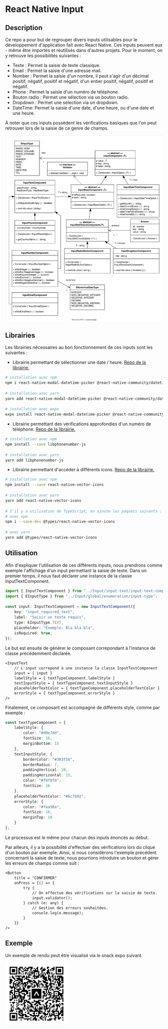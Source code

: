 # React Native Input

## Description

Ce repo a pour but de regrouper divers inputs utilisables pour le développement d'application fait avec React Native. Ces inputs peuvent eux - même être importés et réutilisés dans d'autres projets. Pour le moment, on y retrouve les possibilités suivantes :
* Texte : Permet la saisie de texte classique.
* Email : Permet la saisie d'une adresse mail.
* Number : Permet la saisie d'un nombre, il peut s'agir d'un décimal positif, négatif, positif et négatif, d'un entier positif, négatif, positif et négatif.
* Phone : Permet la saisie d'un numéro de téléphone.
* Bouton radio : Permet une sélection via un bouton radio.
* Dropdown : Permet une sélection via un dropdown.
* DateTime: Permet la saisie d'une date, d'une heure, ou d'une date et une heure.

À noter que ces inputs possèdent les vérifications basiques que l'on peut retrouver lors de la saisie de ce genre de champs.

<img src="assets/graph-uml.svg" alt = "Diagramme UML" width = "700">

## Librairies

Les librairies nécessaires au bon fonctionnement de ces inputs sont les suivantes : 
* Librairie permettant de sélectionner une date / heure. [Repo de la librairie.](https://github.com/mmazzarolo/react-native-modal-datetime-picker)
```bash
# installation avec npm
npm i react-native-modal-datetime-picker @react-native-community/datetimepicker

# installation avec yarn
yarn add react-native-modal-datetime-picker @react-native-community/datetimepicker

# installation avec expo
expo install react-native-modal-datetime-picker @react-native-community/datetimepicker
```

* Librairie permettant des vérifications approfondies d'un numéro de téléphone. [Repo de la librairie.](https://gitlab.com/catamphetamine/libphonenumber-js)
```bash
# installation avec npm
npm install --save libphonenumber-js

# installation avec yarn
yarn add libphonenumber-js
```

* Librairie permettant d'accéder à différents icons. [Repo de la librairie.](https://github.com/oblador/react-native-vector-icons)
```bash
# installation avec npm
npm install --save react-native-vector-icons

# installation avec yarn
yarn add react-native-vector-icons

# S'il y a utilisation de TypeScript, on ajoute les paquets suivants :
# avec npm
npm i --save-dev @types/react-native-vector-icons

# avec yarn
yarn add @types/react-native-vector-icons
```

## Utilisation

Afin d'expliquer l'utilisation de ces différents inputs, nous prendrons comme exemple l'affichage d'un input permettant la saisie de texte. Dans un premier temps, il nous faut déclarer une instance de la classe InputTextComponent.

```ts
import { InputTextComponent } from "../Input/input-text/input-text-component";
import { EInputType } from "../Input/global/enumeration/input-type";

const input: InputTextComponent = new InputTextComponent({
    key: "input_required_text",
    label: "Saisir un texte requis",
    type: EInputType.TEXT,
    placeholder: "Exemple: Bla bla bla",
    isRequired: true,
});
```

Le but est ensuite de générer le composant correpondant à l'instance de classe précédemment déclarée.

```tsx
<InputText 
    // L'input correpond à une instance la classe InputTextComponent
    input = { input }  
    labelStyle = { textTypeComponent.labelStyle }
    textInputStyle = { textTypeComponent.textInputStyle }
    placeholderTextColor = { textTypeComponent.placeholderTextColor }
    errorStyle = { textTypeComponent.errorStyle }      
/>
```

Finalement, ce composant est accompagné de différents style, comme par exemple :

```ts
const textTypeComponent = {
    labelStyle: { 
        color: "#d0e7dd", 
        fontSize: 16,
        marginBottom: 15
    },
    textInputStyle: {
        borderColor: "#303f56",
        borderRadius: 7,
        paddingVertical: 10,
        paddingHorizontal: 15,
        color: "#f0f0f0", 
        fontSize: 16
    },
    placeholderTextColor: "#6c7b92",
    errorStyle: {
        color: "#fea98a", 
        fontSize: 16,
        marginTop: 10
    }
};
```

Le processus est le même pour chacun des inputs énoncés au début. 

Par ailleurs, il y a la possibilité d'effectuer des vérifications lors du clique d'un bouton par exemple. Ainsi, si nous considèrons l'exemple précédent concernant la saisie de texte, nous pourrions introduire un bouton et gérer les erreurs de champs comme suit :

```tsx
<Button
    title = "CONFIRMER"
    onPress = {() => {
        try {
            // On effectue des vérifications sur la saisie de texte.
            input.validator();
        } catch (e: any) {
            // Gestion des erreurs souhaitées.
            console.log(e.message);
        }
    }}
/>
```

## Exemple

Un exemple de rendu peut être visualisé via le snack expo suivant.

<img src="assets/expo-go.svg" alt = "Diagramme UML" width = "200">
